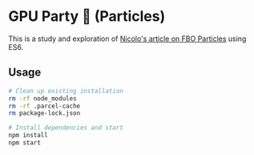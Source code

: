 # GPU Party 🎉 (Particles)
This is a study and exploration of [Nicolo's article on FBO Particles](https://barradeau.com/blog/?p=621) using ES6. 

## Usage
```bash
# Clean up existing installation
rm -rf node_modules
rm -rf .parcel-cache
rm package-lock.json

# Install dependencies and start
npm install
npm start
```